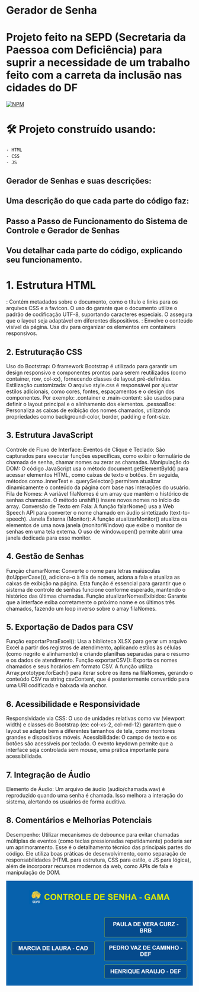 # Gerador de Senha
# Projeto feito na SEPD (Secretaria da Paessoa com Deficiência) para suprir a necessidade de um trabalho feito com a carreta da inclusão nas cidades do DF

[![NPM](https://img.shields.io/npm/l/react)](https://github.com/henriquearaujooficial/gerador-de-senha/blob/main/LICENSE)

# 🛠️ Projeto construído usando:
```bash
- HTML
- CSS
- JS
```

## Gerador de Senhas e suas descrições:

## Uma descrição do que cada parte do código faz:

## Passo a Passo de Funcionamento do Sistema de Controle e Gerador de Senhas
## Vou detalhar cada parte do código, explicando seu funcionamento.

# 1. Estrutura HTML
<head>: Contém metadados sobre o documento, como o título e links para os arquivos CSS e a favicon. O uso do <meta charset="UTF-8"> garante que o documento utilize o padrão de codificação UTF-8, suportando caracteres especiais. O <meta name="viewport"> assegura que o layout seja adaptável em diferentes dispositivos.
<body>: Envolve o conteúdo visível da página. Usa div para organizar os elementos em containers responsivos. 
  
## 2. Estruturação CSS
Uso do Bootstrap: O framework Bootstrap é utilizado para garantir um design responsivo e componentes prontos para serem reutilizados (como container, row, col-xx), fornecendo classes de layout pré-definidas.
Estilização customizada: O arquivo style.css é responsável por ajustar estilos adicionais, como cores, fontes, espaçamentos e o design dos componentes. Por exemplo:
.container e .main-content: são usados para definir o layout principal e o alinhamento dos elementos.
.pessoaBox: Personaliza as caixas de exibição dos nomes chamados, utilizando propriedades como background-color, border, padding e font-size.
  
## 3. Estrutura JavaScript
Controle de Fluxo de Interface:
Eventos de Clique e Teclado: São capturados para executar funções específicas, como exibir o formulário de chamada de senha, chamar nomes ou zerar as chamadas.
Manipulação do DOM: O código JavaScript usa o método document.getElementById() para acessar elementos HTML, como caixas de texto e botões. Em seguida, métodos como .innerText e .querySelector() permitem atualizar dinamicamente o conteúdo da página com base nas interações do usuário.
Fila de Nomes: A variável filaNomes é um array que mantém o histórico de senhas chamadas. O método unshift() insere novos nomes no início do array.
Conversão de Texto em Fala: A função falarNome() usa a Web Speech API para converter o nome chamado em áudio sintetizado (text-to-speech).
Janela Externa (Monitor): A função atualizarMonitor() atualiza os elementos de uma nova janela (monitorWindow) que exibe o monitor de senhas em uma tela externa. O uso de window.open() permite abrir uma janela dedicada para esse monitor.

## 4. Gestão de Senhas
Função chamarNome: Converte o nome para letras maiúsculas (toUpperCase()), adiciona-o à fila de nomes, aciona a fala e atualiza as caixas de exibição na página. Esta função é essencial para garantir que o sistema de controle de senhas funcione conforme esperado, mantendo o histórico das últimas chamadas.
Função atualizarNomesExibidos: Garante que a interface exiba corretamente o próximo nome e os últimos três chamados, fazendo um loop inverso sobre o array filaNomes.

## 5. Exportação de Dados para CSV
Função exportarParaExcel(): Usa a biblioteca XLSX para gerar um arquivo Excel a partir dos registros de atendimento, aplicando estilos às células (como negrito e alinhamento) e criando planilhas separadas para o resumo e os dados de atendimento.
Função exportarCSV(): Exporta os nomes chamados e seus horários em formato CSV. A função utiliza Array.prototype.forEach() para iterar sobre os itens na filaNomes, gerando o conteúdo CSV na string csvContent, que é posteriormente convertido para uma URI codificada e baixada via anchor.

## 6. Acessibilidade e Responsividade
Responsividade via CSS: O uso de unidades relativas como vw (viewport width) e classes do Bootstrap (ex: col-xs-2, col-md-12) garantem que o layout se adapte bem a diferentes tamanhos de tela, como monitores grandes e dispositivos móveis.
Acessibilidade: O campo de texto e os botões são acessíveis por teclado. O evento keydown permite que a interface seja controlada sem mouse, uma prática importante para acessibilidade.

## 7. Integração de Áudio
Elemento de Áudio: Um arquivo de áudio (audio/chamada.wav) é reproduzido quando uma senha é chamada. Isso melhora a interação do sistema, alertando os usuários de forma auditiva.

## 8. Comentários e Melhorias Potenciais
Desempenho: Utilizar mecanismos de debounce para evitar chamadas múltiplas de eventos (como teclas pressionadas repetidamente) poderia ser um aprimoramento.
Esse é o detalhamento técnico das principais partes do código. Ele utiliza boas práticas de desenvolvimento, como separação de responsabilidades (HTML para estrutura, CSS para estilo, e JS para lógica), além de incorporar recursos modernos da web, como APIs de fala e manipulação de DOM.



![GERADOR DE SENHA](./senha.png)
